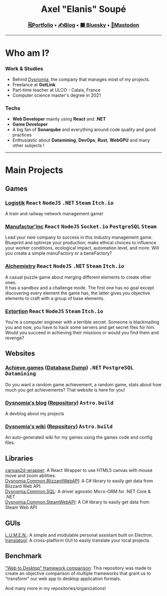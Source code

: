 <h1 align="center">Axel "Elanis" Soupé</h1>

<h3 align="center"><a href="https://elanis.eu">🗒️Portfolio</a> • <a href="https://blog.dysnomia.studio">✍Blog</a> • <a href="https://bsky.app/profile/elanis.ey">🟦 Bluesky</a> • <a href="https://mastodon.gamedev.place/@Elanis">📝Mastodon</a></h3>

<hr />

# Who am I?

### Work & Studies

- Behind [Dysnomia](https://dysnomia.studio), the company that manages most of my projects.
- Freelance at **GetLink**
- Part-time teacher at ULCO - Calais, France
- Computer science master's degree in 2021

### Techs

- **Web Developer** mainly using **React** and **.NET**
- **Game Developer**
- A big fan of **Sonarqube** and everything around code quality and good practices
- Enthusiastic about **Datamining**, **DevOps**, **Rust**, **WebGPU** and many other subjects !

<hr />

# Main Projects

## Games

### [Logistik](https://store.steampowered.com/app/3928180/Logistik/) <kbd>React</kbd> <kbd>NodeJS</kbd> <kbd>.NET</kbd> <kbd>Steam</kbd> <kbd>Itch.io</kbd>  
A train and railway network management game!

### [Manufactur'inc](https://store.steampowered.com/app/2146380/Manufactur_inc/) <kbd>React</kbd> <kbd>NodeJS</kbd> <kbd>Socket.io</kbd> <kbd>PostgreSQL</kbd> <kbd>Steam</kbd>  
Lead your new company to success in this industry management game. Blueprint and optimize your production; make ethical choices to influence your worker conditions, ecological impact, automation level, and more. Will you create a simple manuFactory or a beneFactory?

### [Alchemistry](https://store.steampowered.com/app/1730540/Alchemistry/) <kbd>React</kbd> <kbd>NodeJS</kbd> <kbd>.NET</kbd> <kbd>Steam</kbd> <kbd>Itch.io</kbd>  
A casual puzzle game about merging different elements to create other ones.  
It has a sandbox and a challenge mode. The first one has no goal except discovering every element the game has, the latter gives you objective elements to craft with a group of base elements.

### [Extortion](https://store.steampowered.com/app/1299430/Extortion/) <kbd>React</kbd> <kbd>NodeJS</kbd> <kbd>Steam</kbd> <kbd>Itch.io</kbd>  
You're a computer engineer with a terrible secret. Someone is blackmailing you and now, you have to hack some servers and get secret files for him. Would you succeed in achieving their missions or would you find them and revenge?

## Websites

### [Achieve.games](https://achieve.games) ([Database Dump](https://github.com/Dysnomia-Studio/achieve-games-dump)) <kbd>.NET</kbd> <kbd>PostgreSQL</kbd> <kbd>Datamining</kbd>  
Do you want a random game achievement, a random game, stats about how much you got achievements? That website is here for you!

### [Dysnomia's blog](https://blog.dysnomia.studio) ([Repository](https://github.com/Dysnomia-Studio/devblog)) <kbd>Astro.build</kbd>  
A devblog about my projects

### [Dysnomia's wiki](https://wiki.dysnomia.studio) ([Repository](https://github.com/Dysnomia-Studio/dysnomia-wiki)) <kbd>Astro.build</kbd>  
An auto-generated wiki for my games using the games code and config files.

## Libraries

[canvas2d-wrapper](https://github.com/Dysnomia-Studio/canvas2d-wrapper): A React Wrapper to use HTML5 canvas with mouse move and zoom abilities.  
[Dysnomia.Common.BlizzardWebAPI](https://github.com/Dysnomia-Studio/Dysnomia.Common.BlizzardWebAPI): A C# library to easily get data from Blizzard Web API.  
[Dysnomia.Common.SQL](https://github.com/Dysnomia-Studio/Dysnomia.Common.SQL): A driver agnostic Micro-ORM for .NET Core & .NET  
[Dysnomia.Common.SteamWebAPI](https://github.com/Dysnomia-Studio/Dysnomia.Common.SteamWebAPI): A C# library to easily get data from Steam Web API  

## GUIs

[L.U.M.E.N.](https://github.com/L-U-M-E-N/lumen-desktop): A simple and modulable personal assistant built on Electron.  
[translatool](https://github.com/Dysnomia-Studio/translatool): A cross-platform GUI to easily translate your local projects.  

## Benchmark

["Web to Desktop" framework comparison](https://github.com/Elanis/web-to-desktop-framework-comparison): This repository was made to create an objective comparison of multiple frameworks that grant us to "transform" our web app to desktop application formats.  

And many more in my repositories/organizations!

